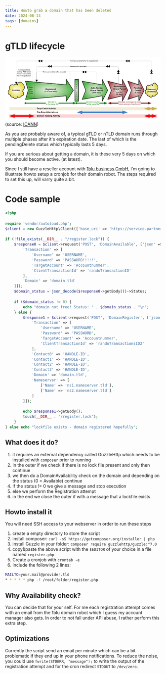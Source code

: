 ```yaml
---
title: Howto grab a domain that has been deleted
date: 2024-08-13
tags: [domains]
---
```


# gTLD lifecycle

![gTLD lifecycle](/img/gtld-lifecycle.jpg)
(source: [ICANN](https://archive.icann.org/en/registrars/gtld-lifecycle.jpg))

As you are probably aware of, a typical gTLD or nTLD domain runs through multiple phases after it's expiration date. The last of which is the pendingDelete status which typically lasts 5 days.

If you are serious about getting a domain, it is these very 5 days on which you should become active. (at latest).

Since I still have a reseller account with [1blu business GmbH](https://1blu-business.de/), I'm going to illustrate howto setup a cronjob for their domain robot. The steps required to set this up, will varry quite a bit.

# Code sample

```php {linenos=table,anchorlinenos=true}
<?php

require 'vendor/autoload.php';
$client = new GuzzleHttp\Client(['base_uri' => 'https://service.partner4trade.de/live/domain.svc/rest/']);

if (!file_exists(__DIR__ . "/register.lock")) {
    $response0 = $client->request('POST', 'DomainAvailable', ['json' => [
        'Transaction' => [
            'Username' => 'USERNAME',
            'Password' => 'PASSWORD!!!!!',
            'TargetAccount' => 'Accountnummer',
            'ClientTransactionId' => 'randoTransactionID'
        ],
        'Domain' => 'domain.tld'
    ]]);
    $domain_status = json_decode($response0->getBody())->Status;

    if ($domain_status != 0) {
        echo "domain not free! Status: " . $domain_status . "\n";
    } else {
        $response1 = $client->request('POST', 'DomainRegister', ['json' => [
            'Transaction' => [
                'Username' => 'USERNAME',
                'Password' => 'PASSWORD',
                'TargetAccount' => 'Accountnummer',
                'ClientTransactionId' => 'randoTransactionsID2'
            ],
            'Contact0' => 'HANDLE-ID',
            'Contact1' => 'HANDLE-ID',
            'Contact2' => 'HANDLE-ID',
            'Contact3' => 'HANDLE-ID',
            'Domain' => 'domain.tld',
            'Nameserver' => [
                ['Name' => 'ns1.nameserver.tld'],
                ['Name' => 'ns2.nameserver.tld']
            ]
        ]]);

        echo $response1->getBody();
        touch(__DIR__ . "/register.lock");
    }
} else echo "lockfile exists - domain registered hopefully";

```

## What does it do?

1. it requires an external dependency called GuzzleHttp which needs to be installed with `composer` prior to running
2. In the outer if we check if there is no lock file present and only then continue
3. we then do a DomainAvailability check on the domain and depending on the status (0 = Available) continue
4. If the status != 0 we give a message and stop execution
5. else we perform the Registration attempt
6. in the end we close the outer if with a message that a lockfile exists.

## Howto install it

You will need SSH access to your webserver in order to run these steps

1. create a empty directory to store the script
2. install composer: `curl -sS https://getcomposer.org/installer | php`
3. install Guzzle in your folder: `composer require guzzlehttp/guzzle:^7.0`
4. copy&paste the above script with the `$EDITOR` of your choice in a file named `register.php`
5. Create a cronjob with `crontab -e`
6. Include the following 2 lines:

```bash
MAILTO=your.mail@provider.tld
* * * * * php -f /root/folder/register.php
```

## Why Availability check?

You can decide that for your self. For me each registration attempt comes with an email from the 1blu domain robot which I guess my account manager also gets. In order to not fall under API abuse, I rather perform this extra step.

## Optimizations

Currently the script send an email per minute which can be a bit problematic if they end up in your phone notifications. To reduce the noise, you could use `fwrite(STDERR, "message");` to write the output of the registration attempt and for the cron redirect `STDOUT` to `/dev/zero`.
